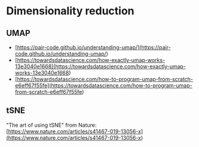 # Dimensionality reduction

## UMAP

* [https://pair-code.github.io/understanding-umap/](<https://pair-code.github.io/understanding-umap/>)
* [https://towardsdatascience.com/how-exactly-umap-works-13e3040e1668](<https://towardsdatascience.com/how-exactly-umap-works-13e3040e1668>)
* [https://towardsdatascience.com/how-to-program-umap-from-scratch-e6eff67f55fe](<https://towardsdatascience.com/how-to-program-umap-from-scratch-e6eff67f55fe>)

## tSNE

"The art of using tSNE" from Nature:
[https://www.nature.com/articles/s41467-019-13056-x](<https://www.nature.com/articles/s41467-019-13056-x>)